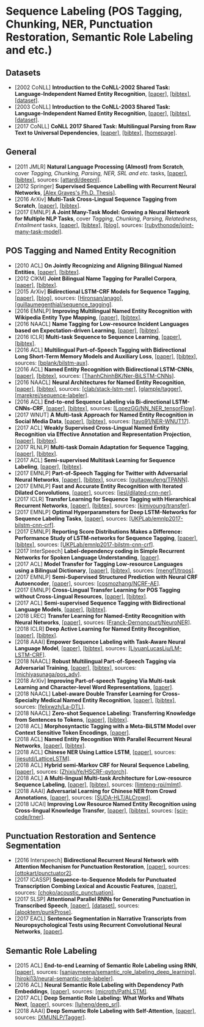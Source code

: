 # Sequence Labeling (POS Tagging, Chunking, NER, Punctuation Restoration, Semantic Role Labeling and etc.)

## Datasets
- [2002 CoNLL] **Introduction to the CoNLL-2002 Shared Task: Language-Independent Named Entity Recognition**, [[paper]](http://www.aclweb.org/anthology/W02-2024), [[bibtex]](/Bibtex/Introduction%20to%20the%20CoNLL-2002%20Shared%20Task%20--%20Language-Independent%20Named%20Entity%20Recognition.bib), [[dataset]](https://www.clips.uantwerpen.be/conll2002/ner/).
- [2003 CoNLL] **Introduction to the CoNLL-2003 Shared Task: Language-Independent Named Entity Recognition**, [[paper]](http://www.aclweb.org/anthology/W03-0419), [[bibtex]](/Bibtex/Introduction%20to%20the%20CoNLL-2003%20Shared%20Task%20--%20Language-Independent%20Named%20Entity%20Recognition.bib), [[dataset]](https://www.clips.uantwerpen.be/conll2003/ner/).
- [2017 CoNLL] **CoNLL 2017 Shared Task: Multilingual Parsing from Raw Text to Universal Dependencies**, [[paper]](http://aclweb.org/anthology/K17-3), [[bibtex]](/Bibtex/CoNLL%202017%20Shared%20Task%20--%20Multilingual%20Parsing%20from%20Raw%20Text%20to%20Universal%20Dependencies.bib), [[homepage]](https://aclweb.org/portal/content/conll-2017-shared-task-multilingual-parsing-raw-text-universal-dependencies).

## General
- [2011 JMLR] **Natural Language Processing (Almost) from Scratch**, cover _Tagging, Chunking, Parsing, NER, SRL and etc._ tasks, [[paper]](http://delivery.acm.org/10.1145/2080000/2078186/p2493-collobert.pdf?ip=192.122.131.130&id=2078186&acc=OPEN&key=FF6731C4D3E3CFFF%2E93CCAFF1814A016F%2E4D4702B0C3E38B35%2E6D218144511F3437&__acm__=1536633730_52c7f53acec64295b3df3dbffb7883b8), [[bibtex]](/Bibtex/Natural%20Language%20Processing%20%28Almost%29%20from%20Scratch.bib), sources: [[attardi/deepnl]](https://github.com/attardi/deepnl).
- [2012 Springer] **Supervised Sequence Labelling with Recurrent Neural Networks**, [[Alex Graves's Ph.D. Thesis]](https://www.cs.toronto.edu/~graves/phd.pdf).
- [2016 ArXiv] **Multi-Task Cross-Lingual Sequence Tagging from Scratch**, [[paper]](https://arxiv.org/pdf/1603.06270.pdf), [[bibtex]](/Bibtex/Multi-Task%20Cross-Lingual%20Sequence%20Tagging%20from%20Scratch.bib).
- [2017 EMNLP] **A Joint Many-Task Model: Growing a Neural Network for Multiple NLP Tasks**, cover _Tagging, Chunking, Parsing, Relatedness, Entailment_ tasks, [[paper]](http://aclweb.org/anthology/D17-1206), [[bibtex]](/Bibtex/A%20Joint%20Many-Task%20Model%20-%20Growing%20a%20Neural%20Network%20for%20Multiple%20NLP%20Tasks.bib), [[blog]](https://theneuralperspective.com/2017/03/08/a-joint-many-task-model-growing-a-neural-network-for-multiple-nlp-tasks/), sources: [[rubythonode/joint-many-task-model]](https://github.com/rubythonode/joint-many-task-model).

## POS Tagging and Named Entity Recognition
- [2010 ACL]  **On Jointly Recognizing and Aligning Bilingual Named Entities**, [[paper]](http://www.aclweb.org/anthology/P10-1065), [[bibtex]](/Bibtex/On%20Jointly%20Recognizing%20and%20Aligning%20Bilingual%20Named%20Entities.bib).
- [2012 CIKM] **Joint Bilingual Name Tagging for Parallel Corpora**, [[paper]](http://delivery.acm.org/10.1145/2400000/2398506/p1727-li.pdf?ip=192.122.131.53&id=2398506&acc=ACTIVE%20SERVICE&key=FF6731C4D3E3CFFF%2E93CCAFF1814A016F%2E4D4702B0C3E38B35%2E4D4702B0C3E38B35&__acm__=1536722282_8c78abdf99e21a2f02b23c5463fe91b7), [[bibtex]](/Bibtex/Joint%20Bilingual%20Name%20Tagging%20for%20Parallel%20Corpora.bib).
- [2015 ArXiv] **Bidirectional LSTM-CRF Models for Sequence Tagging**, [[paper]](https://arxiv.org/pdf/1508.01991.pdf), [[blog]](https://guillaumegenthial.github.io/sequence-tagging-with-tensorflow.html), sources: [[Hironsan/anago]](https://github.com/Hironsan/anago), [[guillaumegenthial/sequence_tagging]](https://github.com/guillaumegenthial/sequence_tagging).
- [2016 EMNLP] **Improving Multilingual Named Entity Recognition with Wikipedia Entity Type Mapping**, [[paper]](http://www.aclweb.org/anthology/D16-1135), [[bibtex]](/Bibtex/Improving%20Multilingual%20Named%20Entity%20Recognition%20with%20Wikipedia%20Entity%20Type%20Mapping.bib).
- [2016 NAACL] **Name Tagging for Low-resource Incident Languages based on Expectation-driven Learning**, [[paper]](http://www.aclweb.org/anthology/N16-1029), [[bibtex]](/Bibtex/Name%20Tagging%20for%20Low-resource%20Incident%20Languages%20based%20on%20Expectation-driven%20Learning.bib).
- [2016 ICLR] **Multi-task Sequence to Sequence Learning**, [[paper]](https://nlp.stanford.edu/pubs/luong2016iclr_multi.pdf), [[bibtex]](/Bibtex/Multi-task%20Sequence%20to%20Sequence%20Learning.bib).
- [2016 ACL] **Multilingual Part-of-Speech Tagging with Bidirectional Long Short-Term Memory Models and Auxiliary Loss**, [[paper]](https://arxiv.org/pdf/1604.05529.pdf), [[bibtex]](/Bibtex/Multilingual%20Part-of-Speech%20Tagging%20with%20Bidirectional%20Long%20Short-Term%20Memory%20Models%20and%20Auxiliary%20Loss.bib), sources: [[bplank/bilstm-aux]](https://github.com/bplank/bilstm-aux).
- [2016 ACL] **Named Entity Recognition with Bidirectional LSTM-CNNs**, [[paper]](https://www.aclweb.org/anthology/Q16-1026), [[bibtex]](/Bibtex/Named%20Entity%20Recognition%20with%20Bidirectional%20LSTM-CNNs.bib), sources: [[ThanhChinhBK/Ner-BiLSTM-CNNs]](https://github.com/ThanhChinhBK/Ner-BiLSTM-CNNs).
- [2016 NAACL] **Neural Architectures for Named Entity Recognition**, [[paper]](https://arxiv.org/pdf/1603.01360.pdf), [[bibtex]](/Bibtex/Neural%20Architectures%20for%20Named%20Entity%20Recognition.bib), sources: [[clab/stack-lstm-ner]](https://github.com/clab/stack-lstm-ner), [[glample/tagger]](https://github.com/glample/tagger), [[marekrei/sequence-labeler]](https://github.com/marekrei/sequence-labeler).
- [2016 ACL] **End-to-end Sequence Labeling via Bi-directional LSTM-CNNs-CRF**, [[paper]](https://arxiv.org/pdf/1603.01354.pdf), [[bibtex]](/Bibtex/End-to-end%20Sequence%20Labeling%20via%20Bi-directional%20LSTM-CNNs-CRF.bib), sources: [[LopezGG/NN_NER_tensorFlow]](https://github.com/LopezGG/NN_NER_tensorFlow).
- [2017 WNUT] **A Multi-task Approach for Named Entity Recognition in Social Media Data**, [[paper]](http://aclweb.org/anthology/W17-4419), [[bibtex]](/Bibtex/A%20Multi-task%20Approach%20for%20Named%20Entity%20Recognition%20in%20Social%20Media%20Data.bib), sources: [[tavo91/NER-WNUT17]](https://github.com/tavo91/NER-WNUT17).
- [2017 ACL] **Weakly Supervised Cross-Lingual Named Entity Recognition via Effective Annotation and Representation Projection**, [[paper]](http://www.aclweb.org/anthology/P17-1135), [[bibtex]](/Bibtex/Weakly%20Supervised%20Cross-Lingual%20Named%20Entity%20Recognition%20via%20Effective%20Annotation%20and%20Representation%20Projection.bib).
- [2017 RLNLP] **Multi-task Domain Adaptation for Sequence Tagging**, [[paper]](http://aclweb.org/anthology/W17-2612), [[bibtex]](/Bibtex/Multi-task%20Domain%20Adaptation%20for%20Sequence%20Tagging.bib).
- [2017 ACL] **Semi-supervised Multitask Learning for Sequence Labeling**, [[paper]](http://www.aclweb.org/anthology/P17-1194), [[bibtex]](/Bibtex/Semi-supervised%20Multitask%20Learning%20for%20Sequence%20Labeling.bib).
- [2017 EMNLP] **Part-of-Speech Tagging for Twitter with Adversarial Neural Networks**, [[paper]](https://www.aclweb.org/anthology/D17-1256), [[bibtex]](/Bibtex/Part-of-Speech%20Tagging%20for%20Twitter%20with%20Adversarial%20Neural%20Networks.bib), sources: [[guitaowufeng/TPANN]](https://github.com/guitaowufeng/TPANN).
- [2017 EMNLP] **Fast and Accurate Entity Recognition with Iterated Dilated Convolutions**, [[paper]](https://arxiv.org/pdf/1702.02098.pdf), sources: [[iesl/dilated-cnn-ner]](https://github.com/iesl/dilated-cnn-ner).
- [2017 ICLR] **Transfer Learning for Sequence Tagging with Hierarchical Recurrent Networks**, [[paper]](https://arxiv.org/pdf/1703.06345.pdf), [[bibtex]](/Bibtex/Transfer%20Learning%20for%20Sequence%20Tagging%20with%20Hierarchical%20Recurrent%20Networks.bib), sources: [[kimiyoung/transfer]](https://github.com/kimiyoung/transfer).
- [2017 EMNLP] **Optimal Hyperparameters for Deep LSTM-Networks for Sequence Labeling Tasks**, [[paper]](https://arxiv.org/pdf/1707.06799.pdf), sources: [[UKPLab/emnlp2017-bilstm-cnn-crf]](https://github.com/UKPLab/emnlp2017-bilstm-cnn-crf).
- [2017 EMNLP] **Reporting Score Distributions Makes a Difference: Performance Study of LSTM-networks for Sequence Tagging**, [[paper]](http://aclweb.org/anthology/D17-1035), [[bibtex]](/Bibtex/Reporting%20Score%20Distributions%20Makes%20a%20Difference%20-%20Performance%20Study%20of%20LSTM-networks%20for%20Sequence%20Tagging.bib), sources: [[UKPLab/emnlp2017-bilstm-cnn-crf]](https://github.com/UKPLab/emnlp2017-bilstm-cnn-crf).
- [2017 InterSpeech] **Label-dependency coding in Simple Recurrent Networks for Spoken Language Understanding**, [[paper]](https://hal.inria.fr/hal-01553830/document).
- [2017 ACL] **Model Transfer for Tagging Low-resource Languages using a Bilingual Dictionary**, [[paper]](http://aclweb.org/anthology/P17-2093), [[bibtex]](/Bibtex/Model%20Transfer%20for%20Tagging%20Low-resource%20Languages%20using%20a%20Bilingual%20Dictionary.bib), sources: [[mengf1/trpos]](https://github.com/mengf1/trpos).
- [2017 EMNLP] **Semi-Supervised Structured Prediction with Neural CRF Autoencoder**, [[paper]](http://aclweb.org/anthology/D17-1179), sources: [[cosmozhang/NCRF-AE]](https://github.com/cosmozhang/NCRF-AE).
- [2017 EMNLP] **Cross-Lingual Transfer Learning for POS Tagging without Cross-Lingual Resources**, [[paper]](https://www.aclweb.org/anthology/D17-1302), [[bibtex]](/Bibtex/Cross-Lingual%20Transfer%20Learning%20for%20POS%20Tagging%20without%20Cross-Lingual%20Resources.bib).
- [2017 ACL] **Semi-supervised Sequence Tagging with Bidirectional Language Models**, [[paper]](http://aclweb.org/anthology/P17-1161), [[bibtex]](/Bibtex/Semi-supervised%20sequence%20tagging%20with%20bidirectional%20language%20models.bib).
- [2018 LREC] **Transfer Learning for Named-Entity Recognition with Neural Networks**, [[paper]](http://www.lrec-conf.org/proceedings/lrec2018/pdf/878.pdf), sources: [[Franck-Dernoncourt/NeuroNER]](https://github.com/Franck-Dernoncourt/NeuroNER).
- [2018 ICLR] **Deep Active Learning for Named Entity Recognition**, [[paper]](https://arxiv.org/pdf/1707.05928.pdf), [[bibtex]](/Bibtex/Deep%20Active%20Learning%20for%20Named%20Entity%20Recognition.bib).
- [2018 AAAI] **Empower Sequence Labeling with Task-Aware Neural Language Model**, [[paper]](https://arxiv.org/pdf/1709.04109.pdf), [[bibtex]](/Bibtex/Empower%20Sequence%20Labeling%20with%20Task-Aware%20Neural%20Language%20Model.bib), sources: [[LiyuanLucasLiu/LM-LSTM-CRF]](https://github.com/LiyuanLucasLiu/LM-LSTM-CRF).
- [2018 NAACL] **Robust Multilingual Part-of-Speech Tagging via Adversarial Training**, [[paper]](https://arxiv.org/pdf/1711.04903.pdf), [[bibtex]](/Bibtex/Robust%20Multilingual%20Part-of-Speech%20Tagging%20via%20Adversarial%20Training.bib), sources: [[michiyasunaga/pos_adv]](https://github.com/michiyasunaga/pos_adv).
- [2018 ArXiv] **Improving Part-of-speech Tagging Via Multi-task Learning and Character-level Word Representations**, [[paper]](https://arxiv.org/pdf/1807.00818.pdf).
- [2018 NAACL] **Label-aware Double Transfer Learning for Cross-Specialty Medical Named Entity Recognition**, [[paper]](http://aclweb.org/anthology/N18-1001), [[bibtex]](/Bibtex/Label-Aware%20Double%20Transfer%20Learning%20for%20Cross-Specialty%20Medical%20Named%20Entity%20Recognition.bib), sources: [[felixwzh/La-DTL]](https://github.com/felixwzh/La-DTL).
- [2018 NAACL] **Zero-shot Sequence Labeling: Transferring Knowledge from Sentences to Tokens**, [[paper]](http://aclweb.org/anthology/N18-1027), [[bibtex]](/Bibtex/Zero-Shot%20Sequence%20Labeling%20-%20Transferring%20Knowledge%20from%20Sentences%20to%20Tokens.bib).
- [2018 ACL] **Morphosyntactic Tagging with a Meta-BiLSTM Model over Context Sensitive Token Encodings**, [[paper]](http://aclweb.org/anthology/P18-1246).
- [2018 ACL] **Named Entity Recognition With Parallel Recurrent Neural Networks**, [[paper]](http://aclweb.org/anthology/P18-2012), [[bibtex]](/Bibtex/Named%20Entity%20Recognition%20With%20Parallel%20Recurrent%20Neural%20Networks.bib).
- [2018 ACL] **Chinese NER Using Lattice LSTM**, [[paper]](http://aclweb.org/anthology/P18-1144), sources: [[jiesutd/LatticeLSTM]](https://github.com/jiesutd/LatticeLSTM).
- [2018 ACL] **Hybrid semi-Markov CRF for Neural Sequence Labeling**, [[paper]](http://aclweb.org/anthology/P18-2038), sources: [[ZhixiuYe/HSCRF-pytorch]](https://github.com/ZhixiuYe/HSCRF-pytorch).
- [2018 ACL] **A Multi-lingual Multi-task Architecture for Low-resource Sequence Labeling**, [[paper]](http://aclweb.org/anthology/P18-1074), [[bibtex]](/Bibtex/A%20Multi-lingual%20Multi-task%20Architecture%20for%20Low-resource%20Sequence%20Labeling.bib), sources: [[limteng-rpi/mlmt]](https://github.com/limteng-rpi/mlmt).
- [2018 AAAI] **Adversarial Learning for Chinese NER from Crowd Annotations**, [[paper]](https://arxiv.org/pdf/1801.05147.pdf), sources: [[SUDA-HLT/ALCrowd]](https://github.com/SUDA-HLT/ALCrowd).
- [2018 IJCAI] **Improving Low Resource Named Entity Recognition using Cross-lingual Knowledge Transfer**, [[paper]](https://www.ijcai.org/proceedings/2018/0566.pdf), [[bibtex]](/Bibtex/Improving%20Low%20Resource%20Named%20Entity%20Recognition%20using%20Cross-lingual%20Knowledge%20Transfer.bib), sources: [[scir-code/lrner]](https://github.com/scir-code/lrner).

## Punctuation Restoration and Sentence Segmentation
- [2016 Interspeech] **Bidirectional Recurrent Neural Network with Attention Mechanism for Punctuation Restoration**, [[paper]](https://pdfs.semanticscholar.org/8785/efdad2abc384d38e76a84fb96d19bbe788c1.pdf?_ga=2.156364859.1813940814.1518068648-1853451355.1518068648), sources: [[ottokart/punctuator2]](https://github.com/ottokart/punctuator2).
- [2017 ICASSP] **Sequence-to-Sequence Models for Punctuated Transcription Combing Lexical and Acoustic Features**, [[paper]](http://homepages.inf.ed.ac.uk/s1569734/papers/icassp-2017.pdf), sources: [[choko/acoustic_punctuation]](https://github.com/choko/acoustic_punctuation).
- [2017 SLSP] **Attentional Parallel RNNs for Generating Punctuation in Transcribed Speech**, [[paper]](https://repositori.upf.edu/bitstream/handle/10230/33936/oktem_lncs_attentional.pdf?sequence=1&isAllowed=y), [[dataset]](https://repositori.upf.edu/handle/10230/33981), sources: [[alpoktem/punkProse]](https://github.com/alpoktem/punkProse).
- [2017 EACL] **Sentence Segmentation in Narrative Transcripts from Neuropsychological Tests using Recurrent Convolutional Neural Networks**, [[paper]](http://www.aclweb.org/anthology/E17-1030).

## Semantic Role Labeling
- [2015 ACL] **End-to-end Learning of Semantic Role Labeling using RNN**, [[paper]](http://www.aclweb.org/anthology/P15-1109), sources: [[sanjaymeena/semantic_role_labeling_deep_learning]](https://github.com/sanjaymeena/semantic_role_labeling_deep_learning), [[hiroki13/neural-semantic-role-labeler]](https://github.com/hiroki13/neural-semantic-role-labeler).
- [2016 ACL] **Neural Semantic Role Labeling with Dependency Path Embeddings**, [[paper]](https://arxiv.org/pdf/1605.07515.pdf), sources: [[microth/PathLSTM]](https://github.com/microth/PathLSTM).
- [2017 ACL] **Deep Semantic Role Labeling: What Works and Whats Next**, [[paper]](https://homes.cs.washington.edu/~luheng/files/acl2017_hllz.pdf), sources: [[luheng/deep_srl]](https://github.com/luheng/deep_srl).
- [2018 AAAI] **Deep Semantic Role Labeling with Self-Attention**, [[paper]](https://arxiv.org/pdf/1712.01586.pdf), sources: [[XMUNLP/Tagger]](https://github.com/XMUNLP/Tagger).

